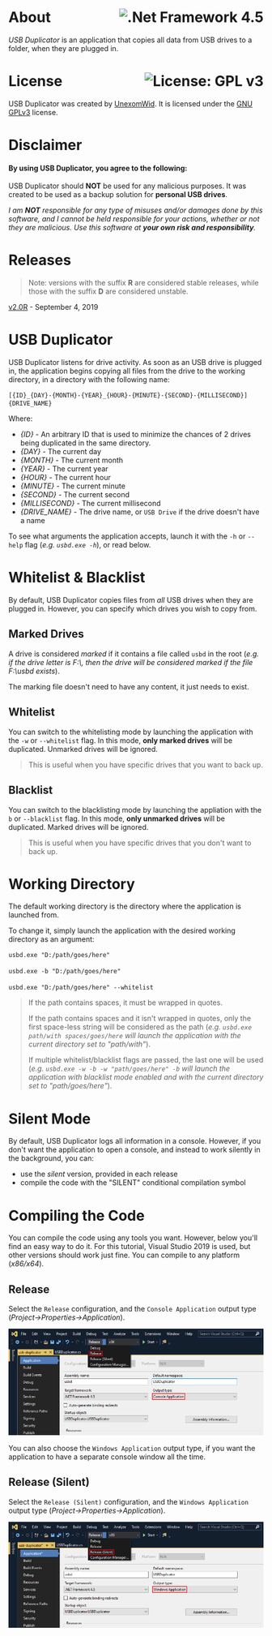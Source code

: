 # About <a href="https://docs.microsoft.com/en-us/dotnet/framework/whats-new/#v45"><img align="right" src="https://img.shields.io/badge/.Net%20Framework-4.5-5C2D91?logo=.net" alt=".Net Framework 4.5" /></a>
_USB Duplicator_ is an application that copies all data from USB drives to a folder, when they are plugged in.

# License <a href="https://github.com/UnexomWid/exomit/blob/master/LICENSE"><img align="right" src="https://img.shields.io/badge/License-GPLv3-blue.svg" alt="License: GPL v3" /></a>

USB Duplicator was created by [UnexomWid](http://unexomwid.me). It is licensed under the [GNU GPLv3](https://www.gnu.org/licenses/gpl-3.0.en.html) license.

# Disclaimer

#### By using USB Duplicator, you agree to the following:

USB Duplicator should **NOT** be used for any malicious purposes. It was created to be used as a backup solution for **personal USB drives**.

_I am **NOT** responsible for any type of misuses and/or damages done by this software, and I cannot be held responsible for your actions, whether or not they are malicious. Use this software at **your own risk and responsibility**._

# Releases

>Note: versions with the suffix **R** are considered stable releases, while those with the suffix **D** are considered unstable.

[v2.0R](https://github.com/UnexomWid/usb-duplicator/releases/tag/v2.0R) - September 4, 2019

# USB Duplicator

USB Duplicator listens for drive activity. As soon as an USB drive is plugged in, the application begins copying all files from the drive to the working directory, in a directory with the following name:

```
[{ID}_{DAY}-{MONTH}-{YEAR}_{HOUR}-{MINUTE}-{SECOND}-{MILLISECOND}]{DRIVE_NAME}
```

Where:

* _{ID}_ - An arbitrary ID that is used to minimize the chances of 2 drives being duplicated in the same directory.
* _{DAY}_ - The current day
* _{MONTH}_ - The current month
* _{YEAR}_ - The current year
* _{HOUR}_ - The current hour
* _{MINUTE}_ - The current minute
* _{SECOND}_ - The current second
* _{MILLISECOND}_ - The current millisecond
* _{DRIVE_NAME}_ - The drive name, or `USB Drive` if the drive doesn't have a name

To see what arguments the application accepts, launch it with the `-h` or `--help` flag (_e.g. `usbd.exe -h`_), or read below.

# Whitelist & Blacklist

By default, USB Duplicator copies files from _all_ USB drives when they are plugged in. However, you can specify which drives you wish to copy from.

## Marked Drives

A drive is considered _marked_ if it contains a file called `usbd` in the root (_e.g. if the drive letter is *F:\\*, then the drive will be considered marked if the file *F:\\usbd* exists_).

The marking file doesn't need to have any content, it just needs to exist.

## Whitelist

You can switch to the whitelisting mode by launching the application with the `-w` or `--whitelist` flag. In this mode, **only marked drives** will be duplicated. Unmarked drives will be ignored.

> This is useful when you have specific drives that you want to back up.

## Blacklist

You can switch to the blacklisting mode by launching the appliation with the `b` or `--blacklist` flag. In this mode, **only unmarked drives** will be duplicated. Marked drives will be ignored.

> This is useful when you have specific drives that you don't want to back up.

# Working Directory

The default working directory is the directory where the application is launched from.

To change it, simply launch the application with the desired working directory as an argument:

```
usbd.exe "D:/path/goes/here"

usbd.exe -b "D:/path/goes/here"

usbd.exe "D:/path/goes/here" --whitelist
```

> If the path contains spaces, it must be wrapped in quotes.
>
> If the path contains spaces and it isn't wrapped in quotes, only the first space-less string will be considered as the path (_e.g. `usbd.exe path/with spaces/goes/here` will launch the application with the current directory set to "path/with"_).
>
> If multiple whitelist/blacklist flags are passed, the last one will be used (_e.g. `usbd.exe -w -b -w "path/goes/here" -b` will launch the application with blacklist mode enabled and with the current directory set to "path/goes/here"_).

# Silent Mode

By default, USB Duplicator logs all information in a console. However, if you don't want the application to open a console, and instead to work silently in the background, you can:

* use the _silent_ version, provided in each release
* compile the code with the "SILENT" conditional compilation symbol

# Compiling the Code

You can compile the code using any tools you want. However, below you'll find an easy way to do it. For this tutorial, Visual Studio 2019 is used, but other versions should work just fine. You can compile to any platform (_x86/x64_).

## Release

Select the `Release` configuration, and the `Console Application` output type (_Project->Properties->Application_).

<p align="center">
   <img src="img/compile_release.png" alt="Configuration: Release, Output Type: Console Application">
</p>

You can also choose the `Windows Application` output type, if you want the application to have a separate console window all the time.

## Release (Silent)

Select the `Release (Silent)` configuration, and the `Windows Application` output type (_Project->Properties->Application_).

<p align="center">
   <img src="img/compile_release_silent.png" alt="Configuration: Release (Silent), Output Type: Windows Application">
</p>
